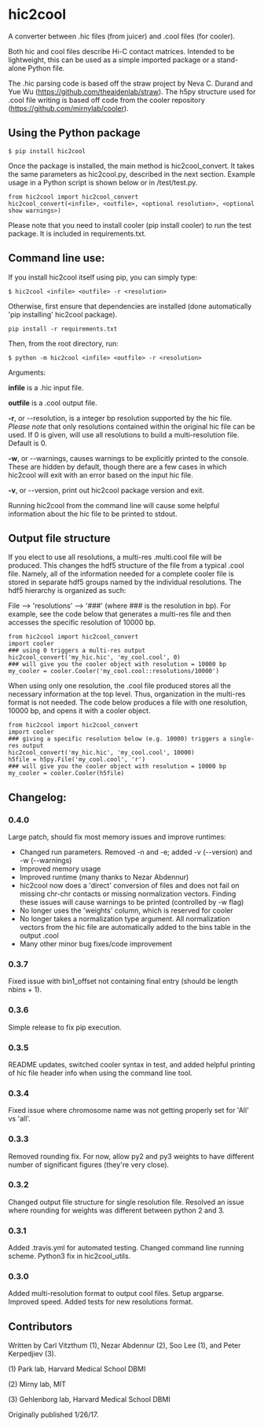 # hic2cool #

A converter between .hic files (from juicer) and .cool files (for cooler).

Both hic and cool files describe Hi-C contact matrices. Intended to be lightweight, this can be used as a simple imported package or a stand-alone Python file.

The .hic parsing code is based off the straw project by Neva C. Durand and Yue Wu (https://github.com/theaidenlab/straw). The h5py structure used for .cool file writing is based off code from the cooler repository (https://github.com/mirnylab/cooler).

## Using the Python package
```
$ pip install hic2cool
```

Once the package is installed, the main method is hic2cool_convert. It takes the same parameters as hic2cool.py, described in the next section. Example usage in a Python script is shown below or in /test/test.py.
```
from hic2cool import hic2cool_convert
hic2cool_convert(<infile>, <outfile>, <optional resolution>, <optional show warnings>)
```
Please note that you need to install cooler (pip install cooler) to run the test package. It is included in requirements.txt.


## Command line use:

If you install hic2cool itself using pip, you can simply type:
```
$ hic2cool <infile> <outfile> -r <resolution>
```

Otherwise, first ensure that dependencies are installed (done automatically 'pip installing' hic2cool package).
```
pip install -r requirements.txt
```

Then, from the root directory, run:
```
$ python -m hic2cool <infile> <outfile> -r <resolution>
```

Arguments:

**infile** is a .hic input file.

**outfile** is a .cool output file.

**-r**, or --resolution, is a integer bp resolution supported by the hic file. *Please note* that only resolutions contained within the original hic file can be used. If 0 is given, will use all resolutions to build a multi-resolution file. Default is 0.

**-w**, or --warnings, causes warnings to be explicitly printed to the console. These are hidden by default, though there are a few cases in which hic2cool will exit with an error based on the input hic file.

**-v**, or --version, print out hic2cool package version and exit.

Running hic2cool from the command line will cause some helpful information about the hic file to be printed to stdout.



## Output file structure
If you elect to use all resolutions, a multi-res .multi.cool file will be produced. This changes the hdf5 structure of the file from a typical .cool file. Namely, all of the information needed for a complete cooler file is stored in separate hdf5 groups named by the individual resolutions. The hdf5 hierarchy is organized as such:

File --> 'resolutions' --> '###' (where ### is the resolution in bp).
For example, see the code below that generates a multi-res file and then accesses the specific resolution of 10000 bp.

```
from hic2cool import hic2cool_convert
import cooler
### using 0 triggers a multi-res output
hic2cool_convert('my_hic.hic', 'my_cool.cool', 0)
### will give you the cooler object with resolution = 10000 bp
my_cooler = cooler.Cooler('my_cool.cool::resolutions/10000')
```

When using only one resolution, the .cool file produced stores all the necessary information at the top level. Thus, organization in the multi-res format is not needed. The code below produces a file with one resolution, 10000 bp, and opens it with a cooler object.

```
from hic2cool import hic2cool_convert
import cooler
### giving a specific resolution below (e.g. 10000) triggers a single-res output
hic2cool_convert('my_hic.hic', 'my_cool.cool', 10000)
h5file = h5py.File('my_cool.cool', 'r')
### will give you the cooler object with resolution = 10000 bp
my_cooler = cooler.Cooler(h5file)
```

## Changelog:

### 0.4.0
Large patch, should fix most memory issues and improve runtimes:
* Changed run parameters. Removed -n and -e; added -v (--version) and -w (--warnings)
* Improved memory usage
* Improved runtime (many thanks to Nezar Abdennur)
* hic2cool now does a 'direct' conversion of files and does not fail on missing chr-chr contacts or missing normalization vectors. Finding these issues will cause warnings to be printed (controlled by -w flag)
* No longer uses the 'weights' column, which is reserved for cooler
* No longer takes a normalization type argument. All normalization vectors from the hic file are automatically added to the bins table in the output .cool
* Many other minor bug fixes/code improvement
### 0.3.7
Fixed issue with bin1_offset not containing final entry (should be length nbins + 1).
### 0.3.6
Simple release to fix pip execution.
### 0.3.5
README updates, switched cooler syntax in test, and added helpful printing of hic file header info when using the command line tool.
### 0.3.4
Fixed issue where chromosome name was not getting properly set for 'All' vs 'all'.
### 0.3.3
Removed rounding fix. For now, allow py2 and py3 weights to have different number of significant figures (they're very close).
### 0.3.2
Changed output file structure for single resolution file. Resolved an issue where rounding for weights was different between python 2 and 3.
### 0.3.1
Added .travis.yml for automated testing. Changed command line running scheme. Python3 fix in hic2cool_utils.
### 0.3.0
Added multi-resolution format to output cool files. Setup argparse. Improved speed. Added tests for new resolutions format.

## Contributors
Written by Carl Vitzthum (1), Nezar Abdennur (2), Soo Lee (1), and Peter Kerpedjiev (3).

(1) Park lab, Harvard Medical School DBMI

(2) Mirny lab, MIT

(3) Gehlenborg lab, Harvard Medical School DBMI

Originally published 1/26/17.
